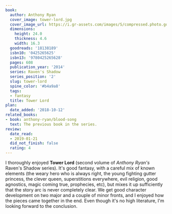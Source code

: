 ```yaml
---
book:
  author: Anthony Ryan
  cover_image: tower-lord.jpg
  cover_image_url: https://i.gr-assets.com/images/S/compressed.photo.goodreads.com/books/1382486392l/18138189._SX98_.jpg
  dimensions:
    height: 24.0
    thickness: 4.6
    width: 16.3
  goodreads: '18138189'
  isbn10: '0425265625'
  isbn13: '9780425265628'
  pages: 608
  publication_year: '2014'
  series: Raven's Shadow
  series_position: '2'
  slug: tower-lord
  spine_color: '#b4a9a8'
  tags:
  - fantasy
  title: Tower Lord
plan:
  date_added: '2018-10-12'
related_books:
- book: anthony-ryan/blood-song
  text: The previous book in the series.
review:
  date_read:
  - 2019-01-21
  did_not_finish: false
  rating: 4
---
```


I thoroughly enjoyed **Tower Lord** (second volume of *Anthony Ryan's* Raven's Shadow series). It's good fantasy, with a careful mix of known elements (the weary hero who is always right, the young fighting gutter princess, the clever queen, superstitions everywhere, evil religion, good agnostics, magic coming true, prophecies, etc), but mixes it up sufficiently that the story arc is never completely clear. We get good character development on two major and a couple of minor fronts, and I enjoyed how the pieces came together in the end. Even though it's no high literature, I'm looking forward to the conclusion.
